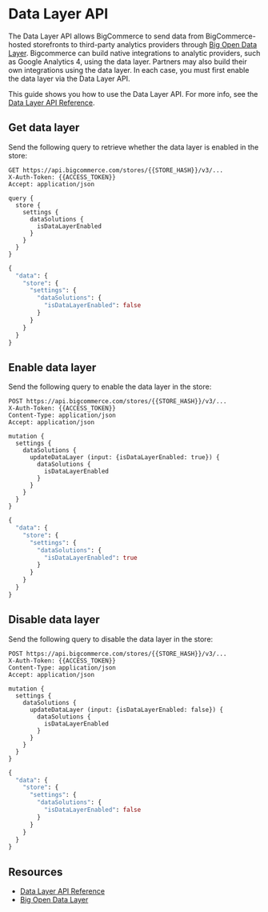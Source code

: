 # Data Layer API

The Data Layer API allows BigCommerce to send data from BigCommerce-hosted storefronts to third-party analytics providers through [Big Open Data Layer](/api-docs/analytics/bodl-for-storefronts). Bigcommerce can build native integrations to analytic providers, such as Google Analytics 4, using the data layer. Partners may also build their own integrations using the data layer. In each case, you must first enable the data layer via the Data Layer API.

This guide shows you how to use the Data Layer API. For more info, see the [Data Layer API Reference](/api-reference/graphql/data-layer-api). 

## Get data layer

Send the following query to retrieve whether the data layer is enabled in the store: 

<!--
type: tab
title: Query
-->

```http title="Example query: Get data layer enabled flag" lineNumbers
GET https://api.bigcommerce.com/stores/{{STORE_HASH}}/v3/...
X-Auth-Token: {{ACCESS_TOKEN}}
Accept: application/json

query {
  store {
    settings {
      dataSolutions {
        isDataLayerEnabled
      }
    }
  }
}
```
<!--
type: tab
title: Response
-->

```graphql title="Example response: Get data layer enabled flag" lineNumbers
{
  "data": {
    "store": {
      "settings": {
        "dataSolutions": {
          "isDataLayerEnabled": false
        }
      }
    }
  }
}
```
<!-- type: tab-end -->

## Enable data layer

Send the following query to enable the data layer in the store: 

<!--
type: tab
title: Mutation
-->

```http title="Example mutation: Enable data layer" lineNumbers
POST https://api.bigcommerce.com/stores/{{STORE_HASH}}/v3/...
X-Auth-Token: {{ACCESS_TOKEN}}
Content-Type: application/json
Accept: application/json

mutation {
  settings {
    dataSolutions {
      updateDataLayer (input: {isDataLayerEnabled: true}) {
        dataSolutions {
          isDataLayerEnabled
        }
      }
    }
  }
}
```
<!--
type: tab
title: Response
-->

```graphql title="Example response: Enable data layer" lineNumbers
{
  "data": {
    "store": {
      "settings": {
        "dataSolutions": {
          "isDataLayerEnabled": true
        }
      }
    }
  }
}
```

<!-- type: tab-end -->

## Disable data layer

Send the following query to disable the data layer in the store: 

<!--
type: tab
title: Mutation
-->

```http title="Example mutation: Disable data layer" lineNumbers
POST https://api.bigcommerce.com/stores/{{STORE_HASH}}/v3/...
X-Auth-Token: {{ACCESS_TOKEN}}
Content-Type: application/json
Accept: application/json

mutation {
  settings {
    dataSolutions {
      updateDataLayer (input: {isDataLayerEnabled: false}) {
        dataSolutions {
          isDataLayerEnabled
        }
      }
    }
  }
}
```

<!--
type: tab
title: Response
-->

```graphql title="Example response: Disable data layer" lineNumbers
{
  "data": {
    "store": {
      "settings": {
        "dataSolutions": {
          "isDataLayerEnabled": false
        }
      }
    }
  }
}
```

<!-- type: tab-end -->

## Resources
- [Data Layer API Reference](/api-reference/graphql/data-layer-api)
- [Big Open Data Layer](/api-docs/analytics/bodl-for-storefronts)
